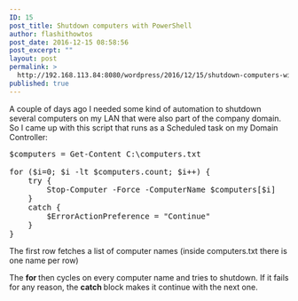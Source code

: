 ```yaml
---
ID: 15
post_title: Shutdown computers with PowerShell
author: flashithowtos
post_date: 2016-12-15 08:58:56
post_excerpt: ""
layout: post
permalink: >
  http://192.168.113.84:8080/wordpress/2016/12/15/shutdown-computers-with-powershell/
published: true
---
```

A couple of days ago I needed some kind of automation to shutdown several computers on my LAN that were also part of the company domain. So I came up with this script that runs as a Scheduled task on my Domain Controller:
<pre class="lang:ps decode:true">$computers = Get-Content C:\computers.txt

for ($i=0; $i -lt $computers.count; $i++) {
    try {
        Stop-Computer -Force -ComputerName $computers[$i]
    }
    catch {
        $ErrorActionPreference = "Continue"
    }
}</pre>
The first row fetches a list of computer names (inside computers.txt there is one name per row)

The <strong>for </strong>then cycles on every computer name and tries to shutdown. If it fails for any reason, the <strong>catch </strong>block makes it continue with the next one.
